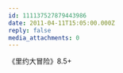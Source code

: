 ```yaml
---
id: 111137527879443986
date: 2011-04-11T15:05:00.000Z
reply: false
media_attachments: 0
---
```


《里约大冒险》8.5+ ​​​​

